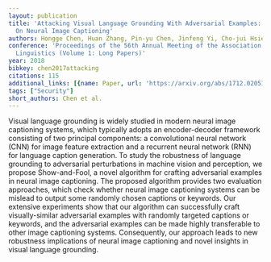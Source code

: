 ```yaml
---
layout: publication
title: 'Attacking Visual Language Grounding With Adversarial Examples: A Case Study
  On Neural Image Captioning'
authors: Hongge Chen, Huan Zhang, Pin-yu Chen, Jinfeng Yi, Cho-jui Hsieh
conference: 'Proceedings of the 56th Annual Meeting of the Association for Computational
  Linguistics (Volume 1: Long Papers)'
year: 2018
bibkey: chen2017attacking
citations: 115
additional_links: [{name: Paper, url: 'https://arxiv.org/abs/1712.02051'}]
tags: ["Security"]
short_authors: Chen et al.
---
```

Visual language grounding is widely studied in modern neural image captioning
systems, which typically adopts an encoder-decoder framework consisting of two
principal components: a convolutional neural network (CNN) for image feature
extraction and a recurrent neural network (RNN) for language caption
generation. To study the robustness of language grounding to adversarial
perturbations in machine vision and perception, we propose Show-and-Fool, a
novel algorithm for crafting adversarial examples in neural image captioning.
The proposed algorithm provides two evaluation approaches, which check whether
neural image captioning systems can be mislead to output some randomly chosen
captions or keywords. Our extensive experiments show that our algorithm can
successfully craft visually-similar adversarial examples with randomly targeted
captions or keywords, and the adversarial examples can be made highly
transferable to other image captioning systems. Consequently, our approach
leads to new robustness implications of neural image captioning and novel
insights in visual language grounding.